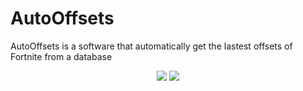 # AutoOffsets
AutoOffsets is a software that automatically get the lastest offsets of Fortnite from a database


<div align="center">
    <img src="https://cdn.discordapp.com/attachments/931603773627977789/945400989412884480/unknown.png"/>
    <img src="https://cdn.discordapp.com/attachments/931603773627977789/945400930864623636/unknown.png"/>
</div>

